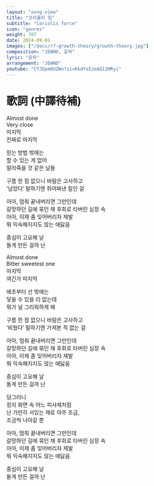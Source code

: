 ```yaml
---
layout: "song-view"
title: "코리올리 힘"
subtitle: "Coriolis force"
icon: "genres"
weight: 707
date: 2024-09-01
images: ["/docs/r7-growth-theory/growth-theory.jpg"]
composition: "JEWNO, 윤하"
lyric: "윤하"
arrangement: "JEWNO"
youtube: "CfJQpm8UZWo?si=KkdYoIzeAQ12HRyi"
---
```


# 歌詞 (中譯待補)

Almost done  
Very close  
마지막  
진짜로 마지막  

믿는 방법 밖에는  
할 수 있는 게 없어  
말라죽을 것 같은 날들  

구름 한 점 없으니 바람은 고사하고  
‘남았다’ 말하기엔 쥐어짜낸 힘인 걸  

아아, 멈춰 끝내버리면 그만인데  
갈망하던 길에 묶인 채 후회로 타버린 심장 속  
아아, 이제 좀 잊어버리자 제발  
뭐 익숙해지지도 않는 애닳음  

중심이 고요해 날  
돌게 만든 걸까 난  

Almost done  
Bitter sweetest one  
마지막  
여긴가 마지막  

애초부터 선 밖에는  
닿을 수 있을 리 없는데  
뭐가 널 그리워하게 해  

구름 한 점 없으니 바람은 고사하고  
‘비웠다’ 말하기엔 가져본 적 없는 걸  

아아, 멈춰 끝내버리면 그만인데  
갈망하던 길에 묶인 채 후회로 타버린 심장 속  
아아, 이제 좀 잊어버리자 제발  
뭐 익숙해지지도 않는 애닳음  

중심이 고요해 날  
돌게 만든 걸까 난  

덩그러니  
정지 화면 속 어느 피사체처럼  
난 가만히 서있는 채로 아주 조금,  
조금씩 나아갈 뿐  

아아, 멈춰 끝내버리면 그만인데  
갈망하던 길에 묶인 채 후회로 타버린 심장 속  
아아, 이제 좀 잊어버리자 제발  
뭐 익숙해지지도 않는 애닳음  

중심이 고요해 날  
돌게 만든 걸까 난  

